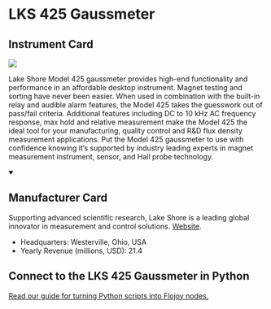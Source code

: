 
# LKS 425 Gaussmeter

## Instrument Card

<img src="https://v5.airtableusercontent.com/v1/19/19/1691539200000/Dfbx0rpd-dbak2DEaU0XNA/rjP8sOqcmFDr9RA7uKIyZ7SjKK8mPmd5RjdyaYrcS-Br_nFJs8CBOmOcONa-lyIZkyXPzgSCF6A54DF9QpkIvA/siyZUlAV_QVVW9pRsmU6NM7Vy-2pWs0fkpzIZn7R8jc"/>
<p>Lake Shore Model 425 gaussmeter provides high-end functionality and performance in an affordable desktop instrument. Magnet testing and sorting have never been easier. When used in combination with the built-in relay and audible alarm features, the Model 425 takes the guesswork out of pass/fail criteria. Additional features including DC to 10 kHz AC frequency response, max hold and relative measurement make the Model 425 the ideal tool for your manufacturing, quality control and R&D flux density measurement applications. Put the Model 425 gaussmeter to use with confidence knowing it’s supported by industry leading experts in magnet measurement instrument, sensor, and Hall probe technology.</p>

<details open>
<summary><h2>Manufacturer Card</h2></summary>

Supporting advanced scientific research, Lake Shore is a leading global innovator in measurement and control solutions. <a href="https://www.lakeshore.com/home">Website</a>.

<ul>
  <li>Headquarters: Westerville, Ohio, USA</li>
  <li>Yearly Revenue (millions, USD): 21.4</li>
</ul>
</details>

## Connect to the LKS 425 Gaussmeter in Python

[Read our guide for turning Python scripts into Flojoy nodes.](https://docs.flojoy.ai/custom-nodes/creating-custom-node/)


